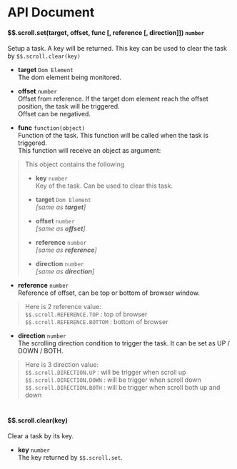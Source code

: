 
# API Document

#### $$.scroll.set(target, offset, func [, reference [, direction]]) ```number``` 
Setup a task. A key will be returned. This key can be used to clear the task by ```$$.scroll.clear(key)```

- **target** ```Dom Element```  
The dom element being monitored.  

- **offset** ```number```  
Offset from reference. If the target dom element reach the offset position, the task will be triggered.  
Offset can be negatived.

- **func** ```function(object)```  
Function of the task. This function will be called when the task is triggered.  
This function will receive an object as argument: 
>This object contains the following 
>  + **key** ```number```  
>   Key of the task. Can be used to clear this task.
>
>  + **target** ```Dom Element```  
>   *[same as __target__]*
>  
>  + **offset** ```number```  
>   *[same as __offset__]*
>  
>  + **reference** ```number```  
>   *[same as __reference__]*
>  
>  + **direction** ```number```  
>   *[same as __direction__]*

- **reference** ```number```  
Reference of offset, can be top or bottom of browser window.  
> Here is 2 reference value:  
> ```$$.scroll.REFERENCE.TOP``` : top of browser  
> ```$$.scroll.REFERENCE.BOTTOM``` : bottom of browser

- **direction** ```number```  
The scrolling direction condition to trigger the task. It can be set as UP / DOWN / BOTH.
> Here is 3 direction value:  
> ```$$.scroll.DIRECTION.UP``` : will be trigger when scroll up  
> ```$$.scroll.DIRECTION.DOWN``` : will be trigger when scroll down  
> ```$$.scroll.DIRECTION.BOTH``` : will be trigger when scroll both up and down  

<h1></h1>

#### $$.scroll.clear(key)
Clear a task by its key.

- **key** ```number```  
The key returned by ```$$.scroll.set```.  

